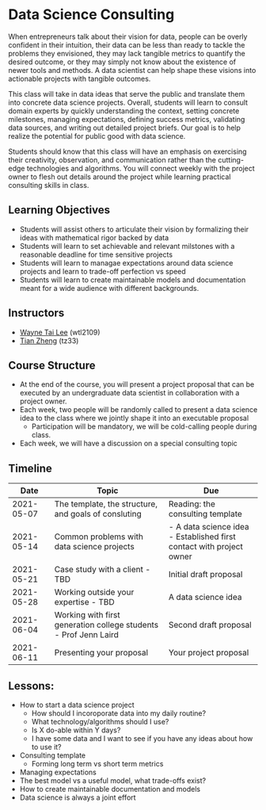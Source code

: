 # Data Science Consulting

When entrepreneurs talk about their vision for data, people can be overly confident in their intuition, their data can be less than ready to tackle the problems they envisioned, they may lack tangible metrics to quantify the desired outcome, or they may simply not know about the existence of newer tools and methods. A data scientist can help shape these visions into actionable projects with tangible outcomes. 

This class will take in data ideas that serve the public and translate them into concrete data science projects. Overall, students will learn to consult domain experts by quickly understanding the context, setting concrete milestones, managing expectations, defining success metrics, validating data sources, and writing out detailed project briefs. Our goal is to help realize the potential for public good with data science.

Students should know that this class will have an emphasis on exercising their creativity, observation, and communication rather than the cutting-edge technologies and algorithms. You will connect weekly with the project owner to flesh out details around the project while learning practical consulting skills in class.

## Learning Objectives
- Students will assist others to articulate their vision by formalizing their ideas with mathematical rigor backed by data
- Students will learn to set achievable and relevant milstones with a reasonable deadline for time sensitive projects
- Students will learn to managae expectations around data science projects and learn to trade-off perfection vs speed
- Students will learn to create maintainable models and documentation meant for a wide audience with different backgrounds.

## Instructors

- [Wayne Tai Lee](https://www.linkedin.com/in/waynetailee/) (wtl2109)
- [Tian Zheng](http://www.stat.columbia.edu/~tzheng/) (tz33)

## Course Structure

- At the end of the course, you will present a project proposal that can be executed by an undergraduate data scientist in collaboration with a project owner.
- Each week, two people will be randomly called to present a data science idea to the class where we jointly shape it into an executable proposal
  - Participation will be mandatory, we will be cold-calling people during class.
- Each week, we will have a discussion on a special consulting topic


## Timeline

|Date|Topic|Due|
|---|---|---|
|2021-05-07|The template, the structure, and goals of consluting|Reading: the consulting template|
|2021-05-14|Common problems with data science projects|- A data science idea <br>- Established first contact with project owner|
|2021-05-21|Case study with a client - TBD|Initial draft proposal|
|2021-05-28|Working outside your expertise - TBD|A data science idea|
|2021-06-04|Working with first generation college students - Prof Jenn Laird|Second draft proposal|
|2021-06-11|Presenting your proposal|Your project proposal|

## Lessons:
- How to start a data science project
  - How should I incoroporate data into my daily routine?
  - What technology/algorithms should I use?
  - Is X do-able within Y days?
  - I have some data and I want to see if you have any ideas about how to use it?
- Consulting template
  - Forming long term vs short term metrics
- Managing expectations
- The best model vs a useful model, what trade-offs exist?
- How to create maintainable documentation and models
- Data science is always a joint effort


